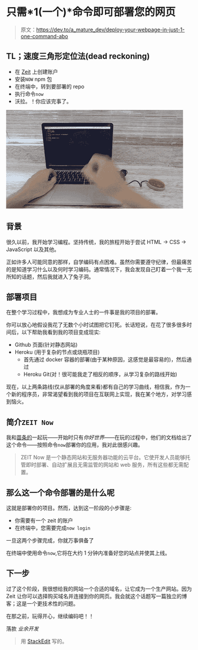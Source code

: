 # 只需*1(一个)*命令即可部署您的网页

> 原文：<https://dev.to/a_mature_dev/deploy-your-webpage-in-just-1-one-command-abo>

## TL；速度三角形定位法(dead reckoning)

*   在 [Zeit](https://zeit.co/) 上创建账户
*   安装`NOW` npm 包
*   在终端中，转到要部署的 repo
*   执行命令`now`
*   沃拉。！你应该完事了。

[![Alt Text](img/f4d5c0bfda4c1ea1716b0f4bcf497726.png)](https://i.giphy.com/media/3og0IAQG2BtR13joe4/giphy.gif)

## 背景

很久以前，我开始学习编程。坚持传统，我的旅程开始于尝试 HTML → CSS → JavaScript 以及其他。

正如许多人可能同意的那样，自学编码有点困难。虽然你需要遵守纪律，但最痛苦的是知道学习什么以及何时学习编码。通常情况下，我会发现自己盯着一个我一无所知的话题，然后我就进入了兔子洞。

## 部署项目

在整个学习过程中，我想成为专业人士的一件事是我的项目的部署。

你可以放心地假设我花了无数个小时试图把它钉死。长话短说，在花了很多很多时间后，以下帮助我看到我的项目变成现实:

*   Github 页面(针对静态网站)
*   Heroku (用于复杂的节点或烧瓶项目)
    *   首先通过 docker 容器的部署(由于某种原因，这感觉是最容易的)，然后通过
    *   Heroku Git(对！很可能我走了相反的顺序，从学习复杂的路线开始)

现在，以上两条路线(仅从部署的角度来看)都有自己的学习曲线，相信我，作为一个新的程序员，非常渴望看到我的项目在互联网上实现，我在某个地方，对学习感到恼火。

## 简介`ZEIT Now`

我和[苗条的](https://svelte.dev/)一起玩——开始时只有*你好世界*——在玩的过程中，他们的文档给出了这个命令——按照命令`now`部署你的应用，我对此很感兴趣。

> ZEIT Now 是一个静态网站和无服务器功能的云平台。它使开发人员能够托管即时部署、自动扩展且无需监管的网站和 web 服务，所有这些都无需配置。

## 那么这一个命令部署的是什么呢

这就是部署你的项目。然而，达到这一阶段的小步骤是:

*   你需要有一个 zeit 的账户
*   在终端中，您需要完成`now login`

一旦这两个步骤完成，你就万事俱备了

在终端中使用命令`now`,它将在大约 1 分钟内准备好您的站点并使其上线。

## 下一步

过了这个阶段，我很想给我的网站一个合适的域名，让它成为一个生产网站。因为 Zeit 让你可以选择购买域名并连接到你的网页。我会就这个话题写一篇独立的博客；这是一个更技术性的问题。

在那之前，玩得开心，继续编码吧！！

落款
*业余开发*

> 用 [StackEdit](https://stackedit.io/) 写的。
